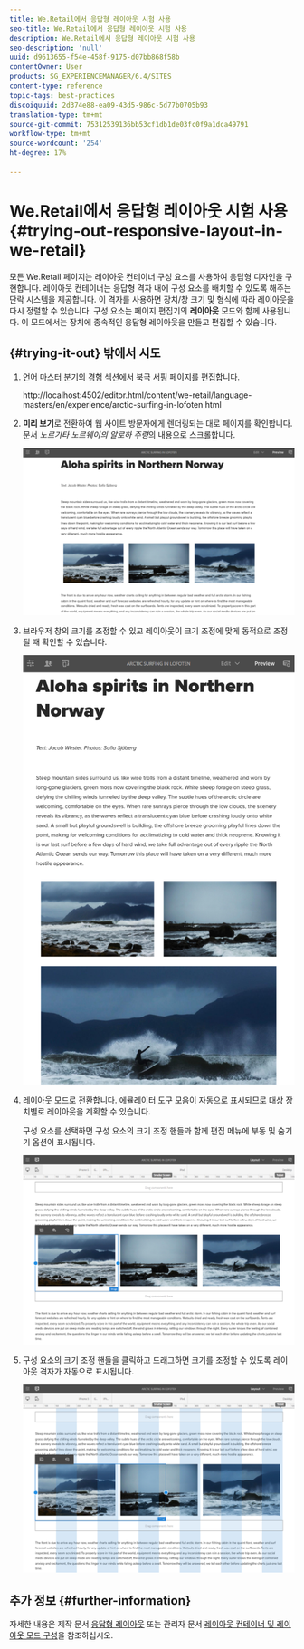 ```yaml
---
title: We.Retail에서 응답형 레이아웃 시험 사용
seo-title: We.Retail에서 응답형 레이아웃 시험 사용
description: We.Retail에서 응답형 레이아웃 시험 사용
seo-description: 'null'
uuid: d9613655-f54e-458f-9175-d07bb868f58b
contentOwner: User
products: SG_EXPERIENCEMANAGER/6.4/SITES
content-type: reference
topic-tags: best-practices
discoiquuid: 2d374e88-ea09-43d5-986c-5d77b0705b93
translation-type: tm+mt
source-git-commit: 75312539136bb53cf1db1de03fc0f9a1dca49791
workflow-type: tm+mt
source-wordcount: '254'
ht-degree: 17%

---
```



# We.Retail에서 응답형 레이아웃 시험 사용{#trying-out-responsive-layout-in-we-retail}

모든 We.Retail 페이지는 레이아웃 컨테이너 구성 요소를 사용하여 응답형 디자인을 구현합니다. 레이아웃 컨테이너는 응답형 격자 내에 구성 요소를 배치할 수 있도록 해주는 단락 시스템을 제공합니다. 이 격자를 사용하면 장치/창 크기 및 형식에 따라 레이아웃을 다시 정렬할 수 있습니다. 구성 요소는 페이지 편집기의 **레이아웃** 모드와 함께 사용됩니다. 이 모드에서는 장치에 종속적인 응답형 레이아웃을 만들고 편집할 수 있습니다.

## {#trying-it-out} 밖에서 시도

1. 언어 마스터 분기의 경험 섹션에서 북극 서핑 페이지를 편집합니다.

   http://localhost:4502/editor.html/content/we-retail/language-masters/en/experience/arctic-surfing-in-lofoten.html

1. **미리 보기**&#x200B;로 전환하여 웹 사이트 방문자에게 렌더링되는 대로 페이지를 확인합니다. 문서 *노르기타 노르웨이의 알로하 주령*&#x200B;의 내용으로 스크롤합니다.

   ![chlimage_1-178](assets/chlimage_1-178.png)

1. 브라우저 창의 크기를 조정할 수 있고 레이아웃이 크기 조정에 맞게 동적으로 조정될 때 확인할 수 있습니다.

   ![chlimage_1-179](assets/chlimage_1-179.png)

1. 레이아웃 모드로 전환합니다. 에뮬레이터 도구 모음이 자동으로 표시되므로 대상 장치별로 레이아웃을 계획할 수 있습니다.

   구성 요소를 선택하면 구성 요소의 크기 조정 핸들과 함께 편집 메뉴에 부동 및 숨기기 옵션이 표시됩니다.

   ![chlimage_1-180](assets/chlimage_1-180.png)

1. 구성 요소의 크기 조정 핸들을 클릭하고 드래그하면 크기를 조정할 수 있도록 레이아웃 격자가 자동으로 표시됩니다.

   ![chlimage_1-181](assets/chlimage_1-181.png)

## 추가 정보 {#further-information}

자세한 내용은 제작 문서 [응답형 레이아웃](/help/sites-authoring/responsive-layout.md) 또는 관리자 문서 [레이아웃 컨테이너 및 레이아웃 모드 구성](/help/sites-administering/configuring-responsive-layout.md)을 참조하십시오.

